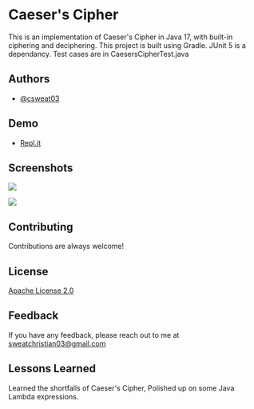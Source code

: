 
# Caeser's Cipher

This is an implementation of Caeser's Cipher in Java 17, with built-in ciphering and deciphering. This project is built using Gradle. JUnit 5 is a dependancy. Test cases are in CaesersCipherTest.java


## Authors

- [@csweat03](https://www.github.com/csweat03)

## Demo

- [Repl.it](https://replit.com/@csweat03/caesers-cipher?v=1)

## Screenshots

![](https://i.gyazo.com/b5761f7d73ec4b0b7b0838a4880bc3fb.png)

![](https://i.gyazo.com/fc03c73b63c6a3498d2399d214a0d5e8.png)

## Contributing

Contributions are always welcome!

## License

[Apache License 2.0](https://choosealicense.com/licenses/apache-2.0/)


## Feedback

If you have any feedback, please reach out to me at sweatchristian03@gmail.com


## Lessons Learned

Learned the shortfalls of Caeser's Cipher, Polished up on some Java Lambda expressions.
